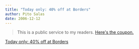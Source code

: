 ```yaml
---
title: "Today only: 40% off at Borders"
author: Pito Salas
date: 2006-12-12
---
```



>
> This is a public service to my readers. [Here's the
> coupon.](<http://f.chtah.com/i/9/276579820/couponbook50_1212.htm>)


[Today only: 40% off at Borders](None)
